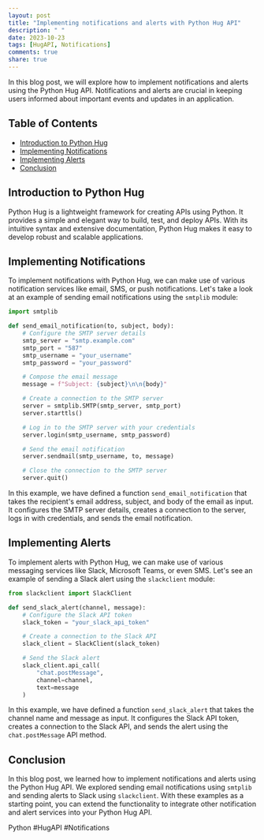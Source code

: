 ```yaml
---
layout: post
title: "Implementing notifications and alerts with Python Hug API"
description: " "
date: 2023-10-23
tags: [HugAPI, Notifications]
comments: true
share: true
---
```


In this blog post, we will explore how to implement notifications and alerts using the Python Hug API. Notifications and alerts are crucial in keeping users informed about important events and updates in an application.

## Table of Contents
- [Introduction to Python Hug](#introduction-to-python-hug)
- [Implementing Notifications](#implementing-notifications)
- [Implementing Alerts](#implementing-alerts)
- [Conclusion](#conclusion)

## Introduction to Python Hug

Python Hug is a lightweight framework for creating APIs using Python. It provides a simple and elegant way to build, test, and deploy APIs. With its intuitive syntax and extensive documentation, Python Hug makes it easy to develop robust and scalable applications.

## Implementing Notifications

To implement notifications with Python Hug, we can make use of various notification services like email, SMS, or push notifications. Let's take a look at an example of sending email notifications using the `smtplib` module:

```python
import smtplib

def send_email_notification(to, subject, body):
    # Configure the SMTP server details
    smtp_server = "smtp.example.com"
    smtp_port = "587"
    smtp_username = "your_username"
    smtp_password = "your_password"

    # Compose the email message
    message = f"Subject: {subject}\n\n{body}"

    # Create a connection to the SMTP server
    server = smtplib.SMTP(smtp_server, smtp_port)
    server.starttls()

    # Log in to the SMTP server with your credentials
    server.login(smtp_username, smtp_password)

    # Send the email notification
    server.sendmail(smtp_username, to, message)

    # Close the connection to the SMTP server
    server.quit()
```

In this example, we have defined a function `send_email_notification` that takes the recipient's email address, subject, and body of the email as input. It configures the SMTP server details, creates a connection to the server, logs in with credentials, and sends the email notification.

## Implementing Alerts

To implement alerts with Python Hug, we can make use of various messaging services like Slack, Microsoft Teams, or even SMS. Let's see an example of sending a Slack alert using the `slackclient` module:

```python
from slackclient import SlackClient

def send_slack_alert(channel, message):
    # Configure the Slack API token
    slack_token = "your_slack_api_token"

    # Create a connection to the Slack API
    slack_client = SlackClient(slack_token)

    # Send the Slack alert
    slack_client.api_call(
        "chat.postMessage",
        channel=channel,
        text=message
    )
```

In this example, we have defined a function `send_slack_alert` that takes the channel name and message as input. It configures the Slack API token, creates a connection to the Slack API, and sends the alert using the `chat.postMessage` API method.

## Conclusion

In this blog post, we learned how to implement notifications and alerts using the Python Hug API. We explored sending email notifications using `smtplib` and sending alerts to Slack using `slackclient`. With these examples as a starting point, you can extend the functionality to integrate other notification and alert services into your Python Hug API.

Python #HugAPI #Notifications